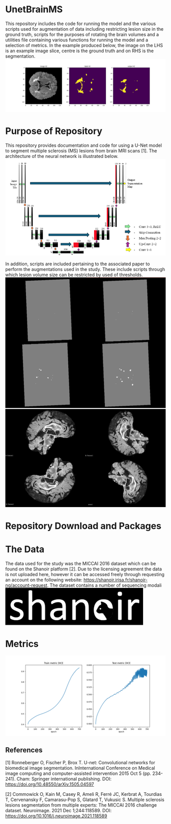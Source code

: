 # UnetBrainMS
This repository includes the code for running the model and the various scripts used for augmentation of data including restricting lesion size in the ground truth, scripts for the purposes of rotating the brain volumes and a utilities file containing various functions for running the model and a selection of metrics. In the example produced below, the image on the LHS is an example image slice, centre is the ground truth and on RHS is the segmentation. 
![SegmentationExample, real image (left), ground truth (centre), U-Net segmentation (right) ](Images/SegmentationExample.png)
# Purpose of Repository 
This repository provides documentation and code for using a U-Net model to segment multiple sclerosis (MS) lesions from brain MRI scans [1]. The architecture of the neural network is illustrated below.
![U-Net diagram](Images/U-NetDiagram.png)




In addition, scripts are included pertaining to the associated paper to perform the augmentations used in the study. These include scripts through which lesion volume size can be restricted by used of thresholds. 
![lesion size restriction](Images/lesionsizes.png)
![Rotation of Images](Images/rotationimages.png)

# Repository Download and Packages

# The Data

The data used for the study was the MICCAI 2016 dataset which can be found on the Shanoir platform [2]. Due to the licensing agreement the data is not uploaded here, however it can be accessed freely through requesting an account on the following website: https://shanoir.irisa.fr/shanoir-ng/account-request. The dataset contains a number of sequencing modali
![Shanoir Logo](Images/shanoir.png)
# Metrics
![Dice](Images/DiceTestTrain.png)


## References

[1] Ronneberger O, Fischer P, Brox T. U-net: Convolutional networks for biomedical image segmentation. InInternational Conference on Medical image computing and computer-assisted intervention 2015 Oct 5 (pp. 234-241). Cham: Springer international publishing. DOI: https://doi.org/10.48550/arXiv.1505.04597

[2] Commowick O, Kain M, Casey R, Ameli R, Ferré JC, Kerbrat A, Tourdias T, Cervenansky F, Camarasu-Pop S, Glatard T, Vukusic S. Multiple sclerosis lesions segmentation from multiple experts: The MICCAI 2016 challenge dataset. Neuroimage. 2021 Dec 1;244:118589. DOI: https://doi.org/10.1016/j.neuroimage.2021.118589

